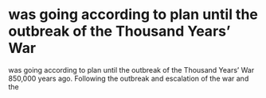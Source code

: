 # was going according to plan until the outbreak of the Thousand Years’ War

was going according to plan until the outbreak of the Thousand Years’ War
850,000 years ago. Following the outbreak and escalation of the war and the